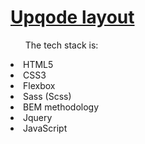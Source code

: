 <h1><a href="https://mykhalenych.github.io/layout-test/src/index.html">Upqode layout</a></h1>

<ul>The tech stack is:</ul>

<li>HTML5</li>
<li>CSS3</li>
<li>Flexbox</li>
<li>Sass (Scss)</li>
<li>BEM methodology</li>
<li>Jquery</li>
<li>JavaScript</li>

